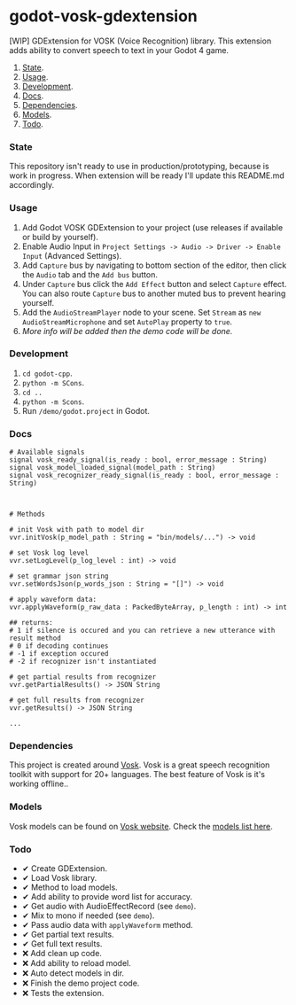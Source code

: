 # godot-vosk-gdextension
[WIP] GDExtension for VOSK (Voice Recognition) library. This extension adds ability to convert speech to text in your Godot 4 game.

1. [State](#state).
2. [Usage](#usage).
3. [Development](#development).
4. [Docs](#docs).
5. [Dependencies](#dependencies).
6. [Models](#models).
7. [Todo](#todo).



### State
This repository isn't ready to use in production/prototyping, because is work in progress. When extension will be ready I'll update this README.md accordingly.

### Usage

1. Add Godot VOSK GDExtension to your project (use releases if available or build by yourself).
2. Enable Audio Input in `Project Settings -> Audio -> Driver -> Enable Input` (Advanced Settings).
3. Add `Capture` bus by navigating to bottom section of the editor, then click the `Audio` tab and the `Add bus` button.
4. Under `Capture` bus click the `Add Effect` button and select `Capture` effect. You can also route `Capture` bus to another muted bus to prevent hearing yourself.
5. Add the `AudioStreamPlayer` node to your scene. Set `Stream` as `new AudioStreamMicrophone` and set `AutoPlay` property to `true`.
6. *More info will be added then the demo code will be done.*


### Development
1. `cd godot-cpp`.
2. `python -m SCons`.
3. `cd ..`
4. `python -m Scons`.
5. Run `/demo/godot.project` in Godot.



### Docs

```gdscript
# Available signals
signal vosk_ready_signal(is_ready : bool, error_message : String)
signal vosk_model_loaded_signal(model_path : String)
signal vosk_recognizer_ready_signal(is_ready : bool, error_message : String)



# Methods

# init Vosk with path to model dir
vvr.initVosk(p_model_path : String = "bin/models/...") -> void

# set Vosk log level
vvr.setLogLevel(p_log_level : int) -> void

# set grammar json string
vvr.setWordsJson(p_words_json : String = "[]") -> void

# apply waveform data:
vvr.applyWaveform(p_raw_data : PackedByteArray, p_length : int) -> int

## returns:
# 1 if silence is occured and you can retrieve a new utterance with result method 
# 0 if decoding continues
# -1 if exception occured
# -2 if recognizer isn't instantiated

# get partial results from recognizer
vvr.getPartialResults() -> JSON String

# get full results from recognizer
vvr.getResults() -> JSON String

...
```


### Dependencies

This project is created around [Vosk](https://alphacephei.com/vosk/). Vosk is a great speech recognition toolkit with support for 20+ languages. The best feature of Vosk is it's working offline..

### Models

Vosk models can be found on [Vosk website](https://alphacephei.com/vosk/). Check the [models list here](https://alphacephei.com/vosk/models).


### Todo

-  ✔ Create GDExtension.
-  ✔ Load Vosk library.
-  ✔ Method to load models.
-  ✔ Add ability to provide word list for accuracy.
-  ✔ Get audio with AudioEffectRecord (see `demo`).
-  ✔ Mix to mono if needed (see `demo`).
-  ✔ Pass audio data with `applyWaveform` method.
-  ✔ Get partial text results.
-  ✔ Get full text results.
- ❌ Add clean up code.
- ❌ Add ability to reload model.
- ❌ Auto detect models in dir.
- ❌ Finish the demo project code.
- ❌ Tests the extension.
